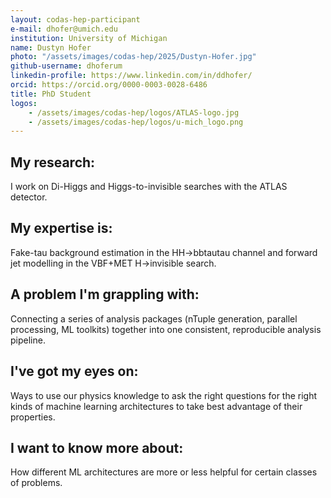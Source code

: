 ```yaml
---
layout: codas-hep-participant
e-mail: dhofer@umich.edu
institution: University of Michigan
name: Dustyn Hofer
photo: "/assets/images/codas-hep/2025/Dustyn-Hofer.jpg"
github-username: dhoferum
linkedin-profile: https://www.linkedin.com/in/ddhofer/
orcid: https://orcid.org/0000-0003-0028-6486
title: PhD Student
logos:
    - /assets/images/codas-hep/logos/ATLAS-logo.jpg
    - /assets/images/codas-hep/logos/u-mich_logo.png
---
```


## My research:
I work on Di-Higgs and Higgs-to-invisible searches with the ATLAS detector.

## My expertise is:
Fake-tau background estimation in the HH->bbtautau channel and forward jet modelling in the VBF+MET H->invisible search.

## A problem I'm grappling with:
Connecting a series of analysis packages (nTuple generation, parallel processing, ML toolkits) together into one consistent, reproducible analysis pipeline.

## I've got my eyes on:
Ways to use our physics knowledge to ask the right questions for the right kinds of machine learning architectures to take best advantage of their properties.

## I want to know more about:
How different ML architectures are more or less helpful for certain classes of problems.

